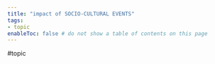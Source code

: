 ```yaml
---
title: "impact of SOCIO-CULTURAL EVENTS"
tags:
- topic     
enableToc: false # do not show a table of contents on this page
---
```


#topic 